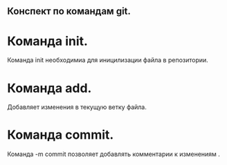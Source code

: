 ## Конспект по командам git.

# Команда init.

Команда init необходимиа для иницилизации файла в репозитории.

# Команда add.

Добавляет изменения в текущую ветку файла.

# Команда commit.

Команда -m commit позволяет добавлять комментарии к изменениям .